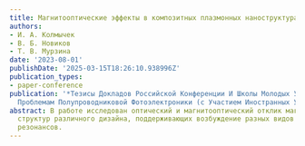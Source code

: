 ```yaml
---
title: Магнитооптические эффекты в композитных плазмонных наноструктурах
authors:
- И. А. Колмычек
- В. Б. Новиков
- Т. В. Мурзина
date: '2023-08-01'
publishDate: '2025-03-15T18:26:10.938996Z'
publication_types:
- paper-conference
publication: '*Тезисы Докладов Российской Конференции И Школы Молодых Ученых По Актуальным
  Проблемам Полупроводниковой Фотоэлектроники (с Участием Иностранных Ученых) dqфотоника-2023dq*'
abstract: В работе исследован оптический и магнитооптический отклик магнитоплазмонных
  структур различного дизайна, поддерживающих возбуждение разных видов плазмонных
  резонансов.
---
```

